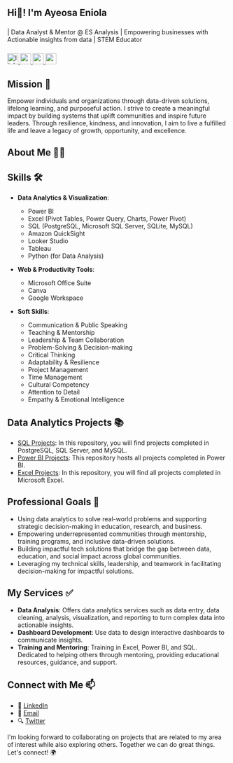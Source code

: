 ## Hi👋! I'm Ayeosa Eniola

###

<p align="left">| Data Analyst & Mentor @ ES Analysis | Empowering businesses with Actionable insights from data | STEM Educator</p>

###

<div align="left">
  <a href="https://www.linkedin.com/in/edwigesongong/" target="_blank">
    <img src="https://img.shields.io/static/v1?message=Connect&logo=linkedin&label=LinkedIn&color=403d39&logoColor=white&labelColor=0077B5&style=flat" height="25" alt="linkedin logo"  />
  </a>
  </a>
  <a href="https://www.youtube.com/@esanalysis" target="_blank">
    <img src="https://img.shields.io/static/v1?message=Subscribe&logo=youtube&label=YouTube&color=403d39&logoColor=white&labelColor=FF0000&style=flat" height="25" alt="youtube logo"  />
  </a>
  <a href="mailto:contact@esanalysis.com" target="_blank">
    <img src="https://img.shields.io/static/v1?message=Contact&logo=gmail&label=Email&color=403d39&logoColor=white&labelColor=D14836&style=flat" height="25" alt="gmail logo"  />
  </a>
  <a href="https://www.esanalysis.com/" target="_blank">
    <img src="https://img.shields.io/static/v1?message=Website&label=ESAnalysis&color=403d39&logoColor=&labelColor=8ac926&style=flat" height="25"  />
  </a>
</div>

###

<div align="left">
</div>

###

## Mission :dart:
Empower individuals and organizations through data-driven solutions, lifelong learning, and purposeful action. I strive to create a meaningful impact by building systems that uplift communities and inspire future leaders. Through resilience, kindness, and innovation, I aim to live a fulfilled life and leave a legacy of growth, opportunity, and excellence.

## About Me :woman_technologist:

## Skills :hammer_and_wrench:
* **Data Analytics & Visualization**:  
  * Power BI 
  * Excel (Pivot Tables, Power Query, Charts, Power Pivot)
  * SQL (PostgreSQL, Microsoft SQL Server, SQLite, MySQL)
  * Amazon QuickSight
  * Looker Studio
  * Tableau
  * Python (for Data Analysis)
    
* **Web & Productivity Tools**:  
  * Microsoft Office Suite
  * Canva
  * Google Workspace

* **Soft Skills**:  
  * Communication & Public Speaking
  * Teaching & Mentorship
  * Leadership & Team Collaboration
  * Problem-Solving & Decision-making
  * Critical Thinking
  * Adaptability & Resilience
  * Project Management
  * Time Management
  * Cultural Competency
  * Attention to Detail
  * Empathy & Emotional Intelligence

## Data Analytics Projects :books:
* [SQL Projects](https://github.com/Songonge/SQL-Projects): In this repository, you will find projects completed in PostgreSQL, SQL Server, and MySQL.
* [Power BI Projects](https://github.com/Songonge/Power-BI-Projects): This repository hosts all projects completed in Power BI.
* [Excel Projects](https://github.com/Songonge/Excel-Projects): In this repository, you will find all projects completed in Microsoft Excel.

## Professional Goals :dart:
* Using data analytics to solve real-world problems and supporting strategic decision-making in education, research, and business.
* Empowering underrepresented communities through mentorship, training programs, and inclusive data-driven solutions.
* Building impactful tech solutions that bridge the gap between data, education, and social impact across global communities.
* Leveraging my technical skills, leadership, and teamwork in facilitating decision-making for impactful solutions.

## My Services :white_check_mark:
* **Data Analysis**: Offers data analytics services such as data entry, data cleaning, analysis, visualization, and reporting to turn complex data into actionable insights.
* **Dashboard Development**: Use data to design interactive dashboards to communicate insights.
* **Training and Mentoring**: Training in Excel, Power BI, and SQL. Dedicated to helping others through mentoring, providing educational resources, guidance, and support.

## Connect with Me :mailbox:
* :link: [LinkedIn](https://www.linkedin.com/in/ayeosaeniola)
* :email: [Email](mailto:ayeosaeniola@gmail.com)
* :mag: [Twitter]()

I'm looking forward to collaborating on projects that are related to my area of interest while also exploring others. Together we can do great things. Let's connect! :earth_africa:


<!-- 
**Ayeosa-Eniola/Ayeosa-Eniola** is a ✨ _special_ ✨ repository because its `README.md` (this file) appears on your GitHub profile.

Here are some ideas to get you started:

- 🔭 I’m currently working on ...
- 🌱 I’m currently learning ...
- 👯 I’m looking to collaborate on ...
- 🤔 I’m looking for help with ...
- 💬 Ask me about ...
- 📫 How to reach me: ...
- 😄 Pronouns: ...
- ⚡ Fun fact: ...
-->
